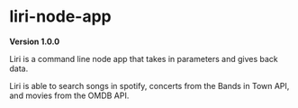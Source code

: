 # liri-node-app

**Version 1.0.0**

Liri is a command line node app that takes in parameters and gives back data.

Liri is able to search songs in spotify, concerts from the Bands in Town API, and movies from the OMDB API.